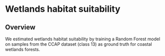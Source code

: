 # Wetlands habitat suitability 

## Overview
We estimated wetlands habitat suitability by training a Random Forest model on samples from the CCAP dataset (class 13) as ground truth for coastal wetlands forests.
